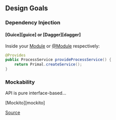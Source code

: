 ## Design Goals
### Dependency Injection

#### [Guice][guice] or [Dagger][dagger]

Inside your [Module](http://google-guice.googlecode.com/git/javadoc/com/google/inject/Module.html) or
[@Module](http://square.github.io/dagger/javadoc/dagger/Module.html) respectively:

```java
@Provides
public ProcessService provideProcessService() {
    return Primal.createService();
}
```

### Mockability
API is pure interface-based...

[Mockito][mockito]

[Source](src/spec/java/org/whiskeysierra/process/Mockability.java)